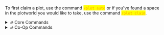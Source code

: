 To first claim a plot, use the command <mark style="color:orange;">`/plot auto`</mark> or if you've found a space in the plotworld you would like to take, use the command <mark style="color:orange;">`/plot claim`</mark>.

<details>

<summary><em>➮</em> Core Commands</summary>

#### Claiming commands&#x20;

* /plot auto - Claim an random empty space in the plotworld
* /plot claim - Claim a specific plot in the plotworld&#x20;
* /plot merge \[all/north/east/south/west] - Link a plot together&#x20;

#### Removal commands (This can't be undone)&#x20;

* /plot clear - This will only remove everything on your plot
* /plot delete - This will completely unclaim and remove the contents of your plot
* /plot unlink - Unmerges all of the connected plots

#### Teleportation commands

* /plot sethome - Allows you to set the Spawn Point for your plot
* /plot home - Teleport to your own plot

#### Appearance Commands

* /plot setbiome - This allows you to change your plots biome

</details>

<details>

<summary><em>➮</em> Co-Op Commands</summary>

* /plot chat - Toggles plot chat, good for roleplays, private chatting etc
* /plot info - Displays who's added/denied/trusted this will also list the biome and the ID
* /plot add \[Username] - This will only add a player as a "Member" Members can only build and destroy when you're online&#x20;
* /plot trust \[Username] - This will allow a player to build and destroy when you are online and make use of WorldEdit on your plot&#x20;
* /plot remove \[Username] - Completely removes a player from your plot if they're a Member or Trusted&#x20;
* /plot kick \[Username] - Kick them off of your plot (This will teleport them to spawn)&#x20;
* /plot deny \[Username] - Deny a player from being able to enter your plot

</details>
